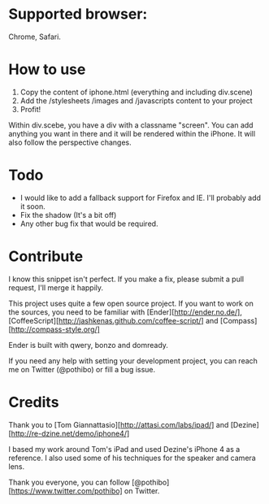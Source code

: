 # Supported browser: 
Chrome, Safari.

# How to use
1. Copy the content of iphone.html (everything and including div.scene)
2. Add the /stylesheets /images and /javascripts content to your project
3. Profit!

Within div.scebe, you have a div with a classname "screen". You can add anything you want in there and it will be rendered within the iPhone. It will also follow the perspective changes.

# Todo
- I would like to add a fallback support for Firefox and IE. I'll probably add it soon.
- Fix the shadow (It's a bit off)
- Any other bug fix that would be required.

# Contribute
I know this snippet isn't perfect. If you make a fix, please submit a pull request, I'll merge it happily.

This project uses quite a few open source project. If you want to work on the sources, you need to be familiar with [Ender][http://ender.no.de/], [CoffeeScript][http://jashkenas.github.com/coffee-script/] and [Compass][http://compass-style.org/]

Ender is built with qwery, bonzo and domready.

If you need any help with setting your development project, you can reach me on Twitter (@pothibo) or fill a bug issue.

# Credits

Thank you to [Tom Giannattasio][http://attasi.com/labs/ipad/] and [Dezine][http://re-dzine.net/demo/iphone4/]

I based my work around Tom's iPad and used Dezine's iPhone 4 as a reference. I also used some of his techniques for the speaker and camera lens.

Thank you everyone, you can follow [@pothibo][https://www.twitter.com/pothibo] on Twitter. 
